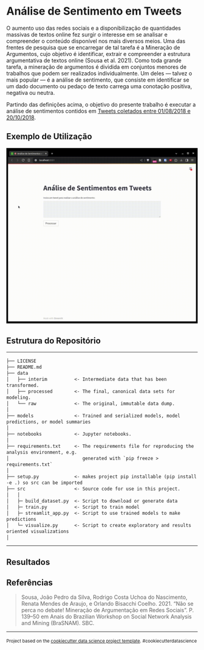 # Análise de Sentimento em Tweets

O aumento uso das redes sociais e a disponibilização de quantidades massivas de textos online fez surgir o interesse em se analisar e compreender o conteúdo disponível nos mais diversos meios. Uma das frentes de pesquisa que se encarregar de tal tarefa é a Mineração de Argumentos, cujo objetivo é identificar, extrair e compreender a estrutura argumentativa de textos online (Sousa et al. 2021). Como toda grande tarefa, a mineração de argumentos é dividida em conjuntos menores de trabalhos que podem ser realizados individualmente. Um deles — talvez o mais popular — é a análise de sentimento, que consiste em identificar se um dado documento ou pedaço de texto carrega uma conotação positiva, negativa ou neutra.

Partindo das definições acima, o objetivo do presente trabalho é executar a análise de sentimentos contidos em [Tweets coletados entre 01/08/2018 e 20/10/2018](https://www.kaggle.com/datasets/augustop/portuguese-tweets-for-sentiment-analysis).

## Exemplo de Utilização

![Interface de utilização do modelo](/assets/streamlit-demo.gif)

## Estrutura do Repositório

------------

    ├── LICENSE
    ├── README.md 
    ├── data
    │   ├── interim          <- Intermediate data that has been transformed.
    │   ├── processed        <- The final, canonical data sets for modeling.
    │   └── raw              <- The original, immutable data dump.
    │
    ├── models               <- Trained and serialized models, model predictions, or model summaries
    │
    ├── notebooks            <- Jupyter notebooks.
    │
    ├── requirements.txt     <- The requirements file for reproducing the analysis environment, e.g.
    │                           generated with `pip freeze > requirements.txt`
    │
    ├── setup.py             <- makes project pip installable (pip install -e .) so src can be imported
    ├── src                  <- Source code for use in this project.
    │   │
    │   ├─ build_dataset.py  <- Script to download or generate data
    │   ├─ train.py          <- Script to train model
    │   ├─ streamlit_app.py  <- Script to use trained models to make predictions
    │   └─ visualize.py      <- Script to create exploratory and results oriented visualizations
    │ 

---

## Resultados

## Referências

> Sousa, João Pedro da Silva, Rodrigo Costa Uchoa do Nascimento, Renata Mendes de Araujo, e Orlando Bisacchi Coelho. 2021. “Não se perca no debate! Mineração de Argumentação em Redes Sociais”. P. 139–50 em Anais do Brazilian Workshop on Social Network Analysis and Mining (BraSNAM). SBC.

---

<p><small>Project based on the <a target="_blank" href="https://drivendata.github.io/cookiecutter-data-science/">cookiecutter data science project template</a>. #cookiecutterdatascience</small></p>
